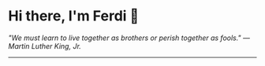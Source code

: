 <h1>Hi there, I'm Ferdi 👋</h1>

<p><em>
  "We must learn to live together as brothers or perish together as fools." — Martin Luther King, Jr.
</em></p>

---
